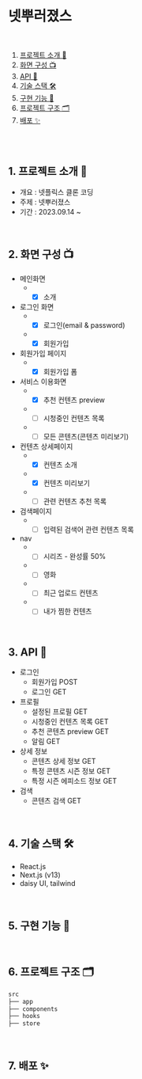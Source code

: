 # 넷뿌러졌스

<br />

1. [프로젝트 소개 🚀](#1-프로젝트-소개-)
2. [화면 구성 📺](#2-화면-구성-)
3. [API 🚀](#3-API-)
4. [기술 스택 🛠](#4-기술-스택-)
5. [구현 기능 📍](#5-구현-기능-)
6. [프로젝트 구조 🗂](#6-프로젝트-구조-)
7. [배포 ✨](#7-배포-)  

<br/>




<br />

## 1. 프로젝트 소개 🚀

- 개요 : 넷플릭스 클론 코딩
- 주제 : 넷뿌러졌스
- 기간 : 2023.09.14 ~ 

<br />

## 2. 화면 구성 📺
- 메인화면 
  - - [x] 소개
- 로그인 화면
  - - [x] 로그인(email & password)
  - - [x] 회원가입
- 회원가입 페이지
  - - [x] 회원가입 폼
- 서비스 이용화면
  - - [x] 추천 컨텐츠 preview
  - - [ ] 시청중인 컨텐츠 목록
  - - [ ] 모든 콘텐츠(콘텐츠 미리보기)
- 컨텐츠 상세페이지
  - - [x] 컨텐츠 소개
  - - [x] 컨텐츠 미리보기
  - - [ ] 관련 컨텐츠 추천 목록
- 검색페이지
  - - [ ] 입력된 검색어 관련 컨텐츠 목록
- nav
  - - [ ] 시리즈 - 완성률 50%
  - - [ ] 영화
  - - [ ] 최근 업로드 컨텐츠
  - - [ ] 내가 찜한 컨텐츠

<br />

## 3. API 🚀
- 로그인
  - 회원가입 POST
  - 로그인 GET
- 프로필
  - 설정된 프로필 GET
  - 시청중인 컨텐츠 목록 GET
  - 추천 콘텐츠 preview GET
  - 알림 GET
- 상세 정보
  - 콘텐츠 상세 정보 GET
  - 특정 콘텐츠 시즌 정보 GET
  - 특정 시즌 에피소드 정보 GET 
- 검색
  -  콘텐츠 검색 GET
<br />

## 4. 기술 스택 🛠

- React.js 
- Next.js (v13)
- daisy UI, tailwind

<br />

## 5. 구현 기능 📍


<br />

## 6. 프로젝트 구조 🗂

```bash
src
├── app 
├── components
├── hooks
├── store 

```

<br/>



## 7. 배포 ✨

<br/>









